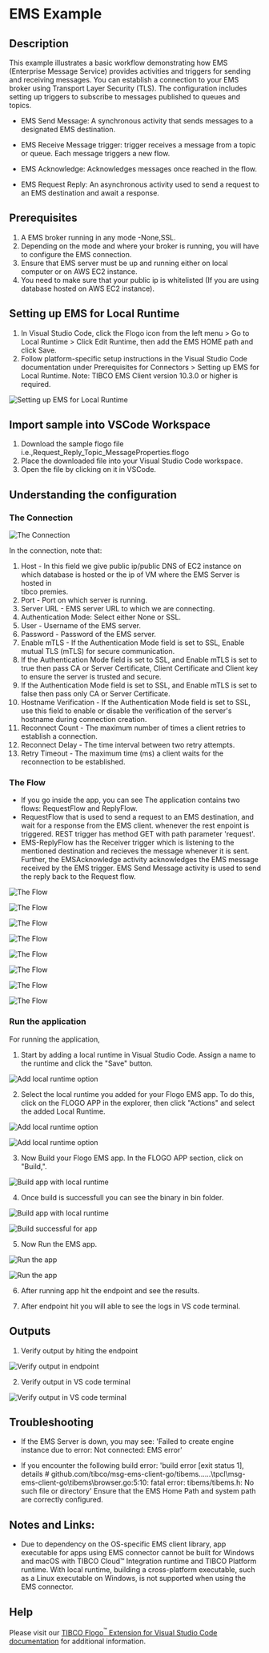 # EMS Example

## Description

This example illustrates a basic workflow demonstrating how EMS (Enterprise Message Service) provides activities and triggers for sending and receiving messages. You can establish a connection to your EMS broker using Transport Layer Security (TLS).
The configuration includes setting up triggers to subscribe to messages published to queues and topics.

* EMS Send Message: A synchronous activity that sends messages to a designated EMS destination.

* EMS Receive Message trigger: trigger receives a message from a topic or queue. Each message triggers a new flow.

* EMS Acknowledge: Acknowledges messages once reached in the flow.

* EMS Request Reply: An asynchronous activity used to send a request to an EMS destination and await a response.

## Prerequisites

1. A EMS broker running in any mode -None,SSL.
2. Depending on the mode and where your broker is running, you will have to configure the EMS connection.
3. Ensure that EMS server must be up and running either on local computer or on AWS EC2 instance.
4. You need to make sure that your public ip is whitelisted (If you are using database hosted on AWS EC2 instance).

## Setting up EMS for Local Runtime
1. In Visual Studio Code, click the Flogo icon from the left menu > Go to Local Runtime > Click Edit Runtime, then add the EMS HOME path and click Save.
2. Follow platform-specific setup instructions in the Visual Studio Code documentation under Prerequisites for Connectors > Setting up EMS for Local Runtime.
Note: TIBCO EMS Client version 10.3.0 or higher is required.

![Setting up EMS for Local Runtime](../../../images/EMS/Request_Reply_Topic_MessageProperties/1.png) 
  

## Import sample into VSCode Workspace

1. Download the sample flogo file i.e.,Request_Reply_Topic_MessageProperties.flogo
2. Place the downloaded file into your Visual Studio Code workspace.
3. Open the file by clicking on it in VSCode.

## Understanding the configuration

### The Connection

![The Connection](../../../images/EMS/Request_Reply_Topic_MessageProperties/2.png)

In the connection, note that:

1.  Host - In this field we give public ip/public DNS of EC2 instance on which database is hosted or the ip of VM where the EMS Server is hosted in    
tibco premies.
2.  Port - Port on which server is running. 
3.  Server URL - EMS server URL to which we are connecting.
4.  Authentication Mode: Select either None or SSL.
4.  User - Username of the EMS server.
5.  Password - Password of the EMS server.
6.  Enable mTLS - If the Authentication Mode field is set to SSL, Enable mutual TLS (mTLS) for secure communication.
7.  If the Authentication Mode field is set to SSL, and Enable mTLS is set to true then pass CA or Server Certificate, Client Certificate and Client key to ensure the server is trusted and secure.
8.  If the Authentication Mode field is set to SSL, and Enable mTLS is set to false then pass only CA or Server Certificate.
9.  Hostname Verification - If the Authentication Mode field is set to SSL, use this field to enable or disable the verification of the server's hostname during connection creation.
10. Reconnect Count - The maximum number of times a client retries to establish a connection.
11. Reconnect Delay - The time interval between two retry attempts.
12. Retry Timeout - The maximum time (ms) a client waits for the reconnection to be established.


### The Flow

* If you go inside the app, you can see The application contains two flows: RequestFlow and ReplyFlow.
* RequestFlow that is used to send a request to an EMS destination, and wait for a response from the EMS client. whenever the rest enpoint is triggered. REST trigger has method GET with path parameter 'request'.
* EMS-ReplyFlow has the Receiver trigger which is listening to the mentioned destination and recieves the message whenever it is sent. Further, the EMSAcknowledge activity acknowledges the EMS message received by the EMS trigger. EMS Send Message activity is used to send the reply back to the Request flow.


![The Flow](../../../images/EMS/Request_Reply_Topic_MessageProperties/3.png)

![The Flow](../../../images/EMS/Request_Reply_Topic_MessageProperties/4.png)

![The Flow](../../../images/EMS/Request_Reply_Topic_MessageProperties/5.png)

![The Flow](../../../images/EMS/Request_Reply_Topic_MessageProperties/6.png)

![The Flow](../../../images/EMS/Request_Reply_Topic_MessageProperties/7.png)

![The Flow](../../../images/EMS/Request_Reply_Topic_MessageProperties/8.png)

![The Flow](../../../images/EMS/Request_Reply_Topic_MessageProperties/9.png)

![The Flow](../../../images/EMS/Request_Reply_Topic_MessageProperties/10.png)


### Run the application

For running the application, 
1. Start by adding a local runtime in Visual Studio Code. Assign a name to the runtime and click the "Save" button.

![Add local runtime option](../../../images/EMS/Request_Reply_Topic_MessageProperties/11.png)

2. Select the local runtime you added for your Flogo EMS app. To do this, click on the FLOGO APP in the explorer, then click "Actions" and select the added Local Runtime.

![Add local runtime option](../../../images/EMS/Request_Reply_Topic_MessageProperties/12.png)

![Add local runtime option](../../../images/EMS/Request_Reply_Topic_MessageProperties/13.png)

3. Now Build your Flogo EMS app. In the FLOGO APP section, click on "Build,".

![Build app with local runtime](../../../images/EMS/Request_Reply_Topic_MessageProperties/14.png)

4. Once build is successfull you can see the binary in bin folder.

![Build app with local runtime](../../../images/EMS/Request_Reply_Topic_MessageProperties/15.png)

![Build successful for app](../../../images/EMS/Request_Reply_Topic_MessageProperties/16.png)

5. Now Run the EMS app. 

![Run the app](../../../images/EMS/Request_Reply_Topic_MessageProperties/17.png)

![Run the app](../../../images/EMS/Request_Reply_Topic_MessageProperties/18.png)

6. After running app hit the endpoint and see the results.

7. After endpoint hit you will able to see the logs in VS code terminal.


## Outputs

1. Verify output by hiting the endpoint

![Verify output in endpoint](../../../images/EMS/Request_Reply_Topic_MessageProperties/19.png)

2. Verify output in VS code terminal

![Verify output in VS code terminal](../../../images/EMS/Request_Reply_Topic_MessageProperties/20.png)


## Troubleshooting

* If the EMS Server is down, you may see: 
'Failed to create engine instance due to error: Not connected: EMS error'

* If you encounter the following build error:
 'build error [exit status 1], details # github.com/tibco/msg-ems-client-go/tibems..\..\..\tpcl\msg-ems-client-go\tibems\browser.go:5:10: fatal error: tibems/tibems.h: No such file or directory'
 Ensure that the EMS Home Path and system path are correctly configured.

## Notes and Links:

* Due to dependency on the OS-specific EMS client library, app executable for apps using EMS connector cannot be built for Windows and macOS with TIBCO Cloud™ Integration runtime and TIBCO Platform runtime. With local runtime, building a cross-platform executable, such as a Linux executable on Windows, is not supported when using the EMS connector.

## Help

Please visit our [TIBCO Flogo<sup>&trade;</sup> Extension for Visual Studio Code documentation](https://docs.tibco.com/products/tibco-flogo-extension-for-visual-studio-code-latest) for additional information.

